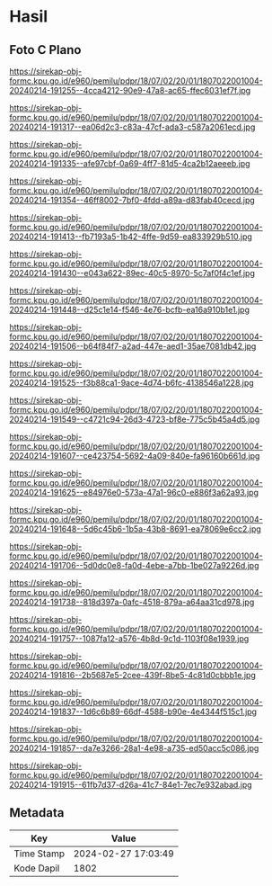 # Hasil

## Foto C Plano

https://sirekap-obj-formc.kpu.go.id/e960/pemilu/pdpr/18/07/02/20/01/1807022001004-20240214-191255--4cca4212-90e9-47a8-ac65-ffec6031ef7f.jpg

https://sirekap-obj-formc.kpu.go.id/e960/pemilu/pdpr/18/07/02/20/01/1807022001004-20240214-191317--ea06d2c3-c83a-47cf-ada3-c587a2061ecd.jpg

https://sirekap-obj-formc.kpu.go.id/e960/pemilu/pdpr/18/07/02/20/01/1807022001004-20240214-191335--afe97cbf-0a69-4ff7-81d5-4ca2b12aeeeb.jpg

https://sirekap-obj-formc.kpu.go.id/e960/pemilu/pdpr/18/07/02/20/01/1807022001004-20240214-191354--46ff8002-7bf0-4fdd-a89a-d83fab40cecd.jpg

https://sirekap-obj-formc.kpu.go.id/e960/pemilu/pdpr/18/07/02/20/01/1807022001004-20240214-191413--fb7193a5-1b42-4ffe-9d59-ea833929b510.jpg

https://sirekap-obj-formc.kpu.go.id/e960/pemilu/pdpr/18/07/02/20/01/1807022001004-20240214-191430--e043a622-89ec-40c5-8970-5c7af0f4c1ef.jpg

https://sirekap-obj-formc.kpu.go.id/e960/pemilu/pdpr/18/07/02/20/01/1807022001004-20240214-191448--d25c1e14-f546-4e76-bcfb-ea16a910b1e1.jpg

https://sirekap-obj-formc.kpu.go.id/e960/pemilu/pdpr/18/07/02/20/01/1807022001004-20240214-191506--b64f84f7-a2ad-447e-aed1-35ae7081db42.jpg

https://sirekap-obj-formc.kpu.go.id/e960/pemilu/pdpr/18/07/02/20/01/1807022001004-20240214-191525--f3b88ca1-9ace-4d74-b6fc-4138546a1228.jpg

https://sirekap-obj-formc.kpu.go.id/e960/pemilu/pdpr/18/07/02/20/01/1807022001004-20240214-191549--c4721c94-26d3-4723-bf8e-775c5b45a4d5.jpg

https://sirekap-obj-formc.kpu.go.id/e960/pemilu/pdpr/18/07/02/20/01/1807022001004-20240214-191607--ce423754-5692-4a09-840e-fa96160b661d.jpg

https://sirekap-obj-formc.kpu.go.id/e960/pemilu/pdpr/18/07/02/20/01/1807022001004-20240214-191625--e84976e0-573a-47a1-96c0-e886f3a62a93.jpg

https://sirekap-obj-formc.kpu.go.id/e960/pemilu/pdpr/18/07/02/20/01/1807022001004-20240214-191648--5d6c45b6-1b5a-43b8-8691-ea78069e6cc2.jpg

https://sirekap-obj-formc.kpu.go.id/e960/pemilu/pdpr/18/07/02/20/01/1807022001004-20240214-191706--5d0dc0e8-fa0d-4ebe-a7bb-1be027a9226d.jpg

https://sirekap-obj-formc.kpu.go.id/e960/pemilu/pdpr/18/07/02/20/01/1807022001004-20240214-191738--818d397a-0afc-4518-879a-a64aa31cd978.jpg

https://sirekap-obj-formc.kpu.go.id/e960/pemilu/pdpr/18/07/02/20/01/1807022001004-20240214-191757--1087fa12-a576-4b8d-9c1d-1103f08e1939.jpg

https://sirekap-obj-formc.kpu.go.id/e960/pemilu/pdpr/18/07/02/20/01/1807022001004-20240214-191816--2b5687e5-2cee-439f-8be5-4c81d0cbbb1e.jpg

https://sirekap-obj-formc.kpu.go.id/e960/pemilu/pdpr/18/07/02/20/01/1807022001004-20240214-191837--1d6c6b89-66df-4588-b90e-4e4344f515c1.jpg

https://sirekap-obj-formc.kpu.go.id/e960/pemilu/pdpr/18/07/02/20/01/1807022001004-20240214-191857--da7e3266-28a1-4e98-a735-ed50acc5c086.jpg

https://sirekap-obj-formc.kpu.go.id/e960/pemilu/pdpr/18/07/02/20/01/1807022001004-20240214-191915--61fb7d37-d26a-41c7-84e1-7ec7e932abad.jpg


## Metadata

| Key        | Value               |
| ---------- | ------------------- |
| Time Stamp | 2024-02-27 17:03:49 |
| Kode Dapil | 1802                |



